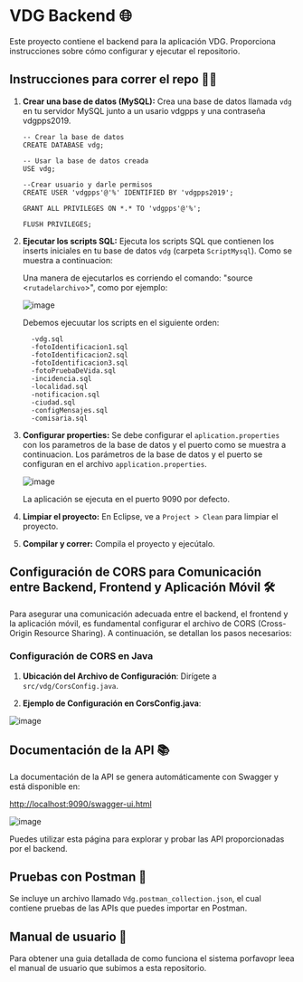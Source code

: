 # VDG Backend 🌐

Este proyecto contiene el backend para la aplicación VDG. Proporciona instrucciones sobre cómo configurar y ejecutar el repositorio.

## Instrucciones para correr el repo 👨‍🏫

1. **Crear una base de datos (MySQL):** Crea una base de datos llamada `vdg` en tu servidor MySQL junto a un usario vdgpps y una contraseña vdgpps2019.
   ```
   -- Crear la base de datos
   CREATE DATABASE vdg;
      
   -- Usar la base de datos creada
   USE vdg;

   --Crear usuario y darle permisos
   CREATE USER 'vdgpps'@'%' IDENTIFIED BY 'vdgpps2019';

   GRANT ALL PRIVILEGES ON *.* TO 'vdgpps'@'%';
    
   FLUSH PRIVILEGES;
   ```

3. **Ejecutar los scripts SQL:** Ejecuta los scripts SQL que contienen los inserts iniciales en tu base de datos `vdg` (carpeta `ScriptMysql`). Como se muestra a continuacion:

   Una manera de ejecutarlos es corriendo el comando: "source <`rutadelarchivo`>", como por ejemplo:

   ![image](https://github.com/Nicolas2k19/PP2Backend/assets/86579814/72a6ed9f-2881-4863-86eb-6d4710ae9a4c)

   Debemos ejecuutar los scripts en el siguiente orden:
   
         -vdg.sql
         -fotoIdentificacion1.sql
         -fotoIdentificacion2.sql
         -fotoIdentificacion3.sql
         -fotoPruebaDeVida.sql
         -incidencia.sql
         -localidad.sql
         -notificacion.sql
         -ciudad.sql
         -configMensajes.sql
         -comisaria.sql

5. **Configurar properties:** Se debe configurar el `aplication.properties` con los parametros de la base de datos y el puerto como se muestra a continuacion.
   Los parámetros de la base de datos y el puerto se configuran en el archivo `application.properties`.

   ![image](https://github.com/Nicolas2k19/PP2Backend/assets/86579814/ec539424-c248-4ac3-ae84-f9393bab5acb)
   
   La aplicación se ejecuta en el puerto 9090 por defecto.
   
6. **Limpiar el proyecto:** En Eclipse, ve a `Project > Clean` para limpiar el proyecto.

7. **Compilar y correr:** Compila el proyecto y ejecútalo.

## Configuración de CORS para Comunicación entre Backend, Frontend y Aplicación Móvil 🛠️

Para asegurar una comunicación adecuada entre el backend, el frontend y la aplicación móvil, es fundamental configurar el archivo de CORS (Cross-Origin Resource Sharing). A continuación, se detallan los pasos necesarios:

### Configuración de CORS en Java

1. **Ubicación del Archivo de Configuración**: Dirígete a `src/vdg/CorsConfig.java`.

2. **Ejemplo de Configuración en CorsConfig.java**:

![image](https://github.com/Nicolas2k19/PP2Backend/assets/86579814/723d19db-791d-4f3c-b8dc-9e22f02e5f55)


## Documentación de la API 📚

La documentación de la API se genera automáticamente con Swagger y está disponible en:

[http://localhost:9090/swagger-ui.html](http://localhost:9090/swagger-ui.html)

![image](https://github.com/Nicolas2k19/PP2Backend/assets/86579814/e105e139-640a-4384-bebd-e8ad43be27c4)


Puedes utilizar esta página para explorar y probar las API proporcionadas por el backend.

## Pruebas con Postman 🧬

Se incluye un archivo llamado `Vdg.postman_collection.json`, el cual contiene pruebas de las APIs que puedes importar en Postman.

## Manual de usuario 📕
Para obtener una guia detallada de como funciona el sistema porfavopr leea el manual de usuario que subimos a esta repositorio.

